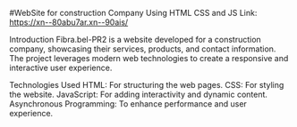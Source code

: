 #WebSite for construction Company Using HTML CSS and JS
Link: https://xn--80abu7ar.xn--90ais/

Introduction
Fibra.bel-PR2 is a website developed for a construction company, showcasing their services, products, and contact information. The project leverages modern web technologies to create a responsive and interactive user experience.

Technologies Used
HTML: For structuring the web pages.
CSS: For styling the website.
JavaScript: For adding interactivity and dynamic content.
Asynchronous Programming: To enhance performance and user experience.

